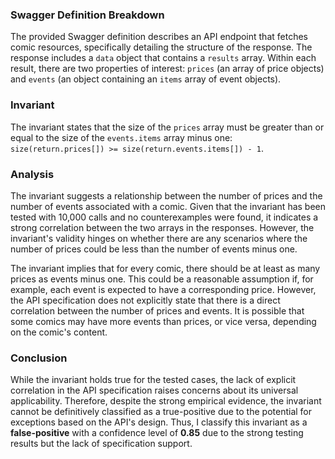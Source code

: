 ### Swagger Definition Breakdown
The provided Swagger definition describes an API endpoint that fetches comic resources, specifically detailing the structure of the response. The response includes a `data` object that contains a `results` array. Within each result, there are two properties of interest: `prices` (an array of price objects) and `events` (an object containing an `items` array of event objects). 

### Invariant
The invariant states that the size of the `prices` array must be greater than or equal to the size of the `events.items` array minus one: `size(return.prices[]) >= size(return.events.items[]) - 1`. 

### Analysis
The invariant suggests a relationship between the number of prices and the number of events associated with a comic. Given that the invariant has been tested with 10,000 calls and no counterexamples were found, it indicates a strong correlation between the two arrays in the responses. However, the invariant's validity hinges on whether there are any scenarios where the number of prices could be less than the number of events minus one. 

The invariant implies that for every comic, there should be at least as many prices as events minus one. This could be a reasonable assumption if, for example, each event is expected to have a corresponding price. However, the API specification does not explicitly state that there is a direct correlation between the number of prices and events. It is possible that some comics may have more events than prices, or vice versa, depending on the comic's content. 

### Conclusion
While the invariant holds true for the tested cases, the lack of explicit correlation in the API specification raises concerns about its universal applicability. Therefore, despite the strong empirical evidence, the invariant cannot be definitively classified as a true-positive due to the potential for exceptions based on the API's design. Thus, I classify this invariant as a **false-positive** with a confidence level of **0.85** due to the strong testing results but the lack of specification support.
